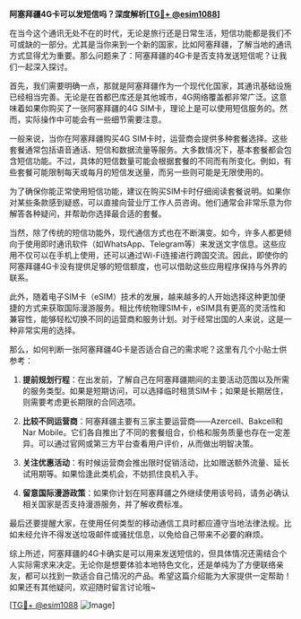 **阿塞拜疆4G卡可以发短信吗？深度解析[[TG💪+ @esim1088](https://t.me/s/esim1088)]**

在当今这个通讯无处不在的时代，无论是旅行还是日常生活，短信功能都是我们不可或缺的一部分。尤其是当你来到一个新的国家，比如阿塞拜疆，了解当地的通讯方式显得尤为重要。那么问题来了：阿塞拜疆的4G卡是否支持发送短信呢？让我们一起深入探讨。

首先，我们需要明确一点，那就是阿塞拜疆作为一个现代化国家，其通讯基础设施已经相当完善。无论是在首都巴库还是其他城市，4G网络覆盖都非常广泛。这意味着如果你购买了一张阿塞拜疆的4G SIM卡，理论上是可以使用短信服务的。然而，实际操作中可能会有一些细节需要注意。

一般来说，当你在阿塞拜疆购买4G SIM卡时，运营商会提供多种套餐选择。这些套餐通常包括语音通话、短信和数据流量等服务。大多数情况下，基本套餐都会包含短信功能。不过，具体的短信数量可能会根据套餐的不同而有所变化。例如，有些套餐可能限制每天或每月的短信发送量，而另一些则可能是无限使用的。

为了确保你能正常使用短信功能，建议在购买SIM卡时仔细阅读套餐说明。如果你对某些条款感到疑惑，可以直接向营业厅工作人员咨询。他们通常会非常乐意为你解答各种疑问，并帮助你选择最合适的套餐。

当然，除了传统的短信功能外，现代通信方式也在不断演变。如今，许多人都更倾向于使用即时通讯软件（如WhatsApp、Telegram等）来发送文字信息。这些应用不仅可以在手机上使用，还可以通过Wi-Fi连接进行跨国交流。因此，即使你的阿塞拜疆4G卡没有提供足够的短信额度，也可以借助这些应用程序保持与外界的联系。

此外，随着电子SIM卡（eSIM）技术的发展，越来越多的人开始选择这种更加便捷的方式来获取国际漫游服务。相比传统物理SIM卡，eSIM具有更高的灵活性和兼容性，能够轻松切换不同的运营商和服务计划。对于经常出国的人来说，这是一种非常实用的选择。

那么，如何判断一张阿塞拜疆4G卡是否适合自己的需求呢？这里有几个小贴士供参考：

1. **提前规划行程**：在出发前，了解自己在阿塞拜疆期间的主要活动范围以及所需的服务类型。如果是短期访问，可以选择临时租赁SIM卡；如果是长期居住，则需要考虑更长期限的合同选项。
   
2. **比较不同运营商**：阿塞拜疆主要有三家主要运营商——Azercell、Bakcell和Nar Mobile。它们各自推出了不同的套餐组合，价格和服务质量也存在一定差异。可以通过官网或第三方平台查看用户评价，从而做出明智决策。

3. **关注优惠活动**：有时候运营商会推出限时促销活动，比如赠送额外流量、延长试用期等。如果恰逢此类机会，不妨抓住良机入手。

4. **留意国际漫游政策**：如果你计划在阿塞拜疆之外继续使用该号码，请务必确认相关国家是否支持漫游服务，并了解收费标准。

最后还要提醒大家，在使用任何类型的移动通信工具时都应遵守当地法律法规。比如未经允许不得发送垃圾邮件或骚扰信息，以免给自己带来不必要的麻烦。

综上所述，阿塞拜疆的4G卡确实是可以用来发送短信的，但具体情况还需结合个人实际需求来决定。无论你是想要体验本地特色文化，还是单纯为了方便联络亲友，都可以找到一款适合自己情况的产品。希望这篇介绍能为大家提供一定帮助！如果还有其他疑问，欢迎随时留言讨论哦~

[[TG💪+ @esim1088](https://t.me/s/esim1088) ![Image](https://i.postimg.cc/4NQfJmqS/Snipaste-2025-05-13-00-14-12.png)]